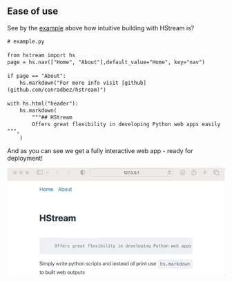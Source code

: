 
## Ease of use

See by the [example](./demo/example.py) above how intuitive building with HStream is?

```
# example.py

from hstream import hs
page = hs.nav(["Home", "About"],default_value="Home", key="nav")

if page == "About":
    hs.markdown("For more info visit [github](github.com/conradbez/hstream)")

with hs.html("header"):
    hs.markdown(
        """## HStream
        Offers great flexibility in developing Python web apps easily
""",
    )

```

And as you can see we get a fully interactive web app - ready for deployment!

![hstream demo](./demo/example_demo.gif)
